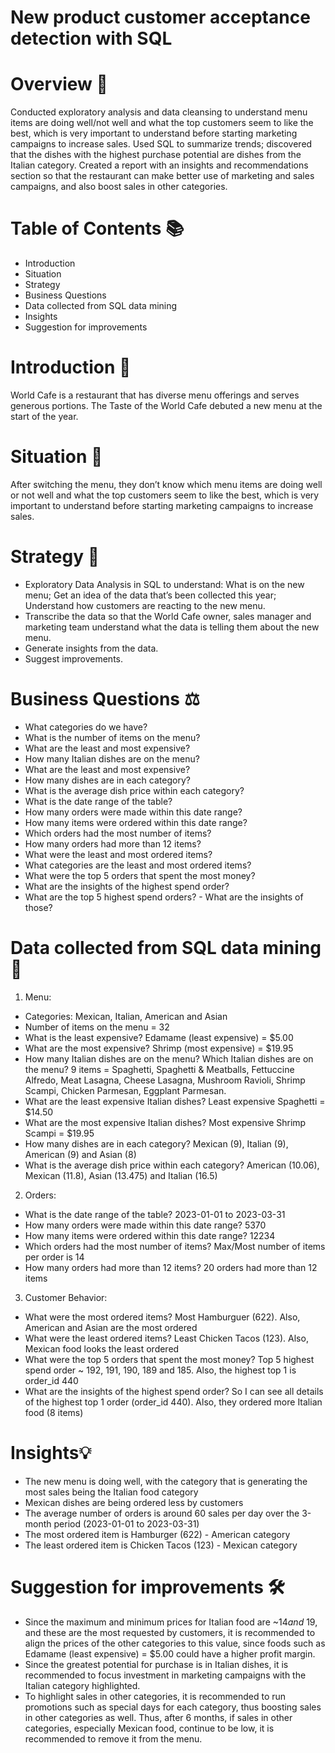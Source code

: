 # New product customer acceptance detection with SQL

# Overview 📖

Conducted exploratory analysis and data cleansing to understand menu items are doing well/not well and what the top customers seem to like the best, which is very important to understand before starting marketing campaigns to increase sales. Used SQL to summarize trends; discovered that the dishes with the highest purchase potential are dishes from the Italian category. Created a report with an insights and recommendations section so that the restaurant can make better use of marketing and sales campaigns, and also boost sales in other categories.

# Table of Contents 📚

- Introduction
- Situation
- Strategy
- Business Questions
- Data collected from SQL data mining
- Insights
- Suggestion for improvements

# Introduction 📝

World Cafe is a restaurant that has diverse menu offerings and serves generous portions. The Taste of the World Cafe debuted a new menu at the start of the year.

# Situation 🔎

After switching the menu, they don’t know which menu items are doing well or not well and what the top customers seem to like the best, which is very important to understand before starting marketing campaigns to increase sales.

# Strategy 🎯

- Exploratory Data Analysis in SQL to understand:
What is on the new menu; Get an idea of the data that’s been collected this year; Understand how customers are reacting to the new menu.
- Transcribe the data so that the World Cafe owner, sales manager and marketing team understand what the data is telling them about the new menu.
- Generate insights from the data.
- Suggest improvements.

# Business Questions ⚖️

- What categories do we have?
- What is the number of items on the menu?
- What are the least and most expensive?
- How many Italian dishes are on the menu? 
- What are the least and most expensive?
- How many dishes are in each category? 
- What is the average dish price within each category?
- What is the date range of the table?
- How many orders were made within this date range?
- How many items were ordered within this date range?
- Which orders had the most number of items?
- How many orders had more than 12 items?
- What were the least and most ordered items?
- What categories are the least and most ordered items?
- What were the top 5 orders that spent the most money?
- What are the insights of the highest spend order?
- What are the top 5 highest spend orders? - What are the insights of those?

# Data collected from SQL data mining 📑

1) Menu:

- Categories: Mexican, Italian, American and Asian
- Number of items on the menu = 32
- What is the least expensive? Edamame (least expensive) = $5.00
- What are the most expensive? Shrimp (most expensive) = $19.95
- How many Italian dishes are on the menu? Which Italian dishes are on the menu? 9 items = Spaghetti, Spaghetti & Meatballs, Fettuccine Alfredo, Meat Lasagna, Cheese Lasagna, Mushroom Ravioli, Shrimp Scampi, Chicken Parmesan, Eggplant Parmesan.
- What are the least expensive Italian dishes? Least expensive Spaghetti = $14.50
- What are the most expensive Italian dishes? Most expensive Shrimp Scampi = $19.95
- How many dishes are in each category? Mexican (9), Italian (9), American (9) and Asian (8)
- What is the average dish price within each category? American (10.06), Mexican (11.8), Asian (13.475) and Italian (16.5)

2) Orders:

- What is the date range of the table? 2023-01-01 to 2023-03-31
- How many orders were made within this date range? 5370
- How many items were ordered within this date range? 12234 
- Which orders had the most number of items? Max/Most number of items per order is 14
- How many orders had more than 12 items? 20 orders had more than 12 items

3) Customer Behavior:

- What were the most ordered items? Most Hamburguer (622). Also, American and Asian are the most ordered
- What were the least ordered items? Least Chicken Tacos (123). Also, Mexican food looks the least ordered
- What were the top 5 orders that spent the most money?  Top 5 highest spend order ~ 192, 191, 190, 189 and 185. Also, the highest top 1 is order_id 440
- What are the insights of the highest spend order? So I can see all details of the highest top 1 order (order_id 440). Also, they ordered more Italian food (8 items)

# Insights💡

- The new menu is doing well, with the category that is generating the most sales being the Italian food category
- Mexican dishes are being ordered less by customers
- The average number of orders is around 60 sales per day over the 3-month period (2023-01-01 to 2023-03-31)
- The most ordered item is Hamburger (622) - American category
- The least ordered item is Chicken Tacos (123) - Mexican category

# Suggestion for improvements 🛠️

- Since the maximum and minimum prices for Italian food are ~$14 and ~$19, and these are the most requested by customers, it is recommended to align the prices of the other categories to this value, since foods such as Edamame (least expensive) = $5.00 could have a higher profit margin.
- Since the greatest potential for purchase is in Italian dishes, it is recommended to focus investment in marketing campaigns with the Italian category highlighted.
- To highlight sales in other categories, it is recommended to run promotions such as special days for each category, thus boosting sales in other categories as well. Thus, after 6 months, if sales in other categories, especially Mexican food, continue to be low, it is recommended to remove it from the menu.
